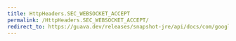 ```yaml
---
title: HttpHeaders.SEC_WEBSOCKET_ACCEPT
permalink: /HttpHeaders.SEC_WEBSOCKET_ACCEPT/
redirect_to: https://guava.dev/releases/snapshot-jre/api/docs/com/google/common/net/HttpHeaders.html#SEC_WEBSOCKET_ACCEPT
---
```

